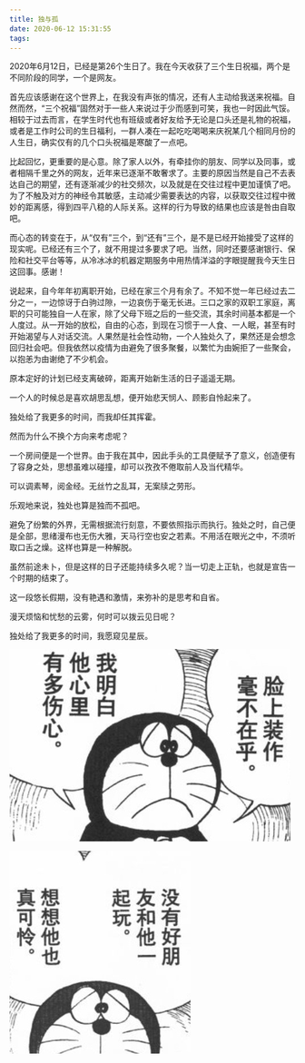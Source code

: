 ```yaml
---
title: 独与孤
date: 2020-06-12 15:31:55
tags:
---
```


2020年6月12日，已经是第26个生日了。我在今天收获了三个生日祝福，两个是不同阶段的同学，一个是网友。

首先应该感谢在这个世界上，在我没有声张的情况，还有人主动给我送来祝福。自然而然，“三个祝福”固然对于一些人来说过于少而感到可笑，我也一时因此气馁。相较于过去而言，在学生时代也有班级或者好友给予无论是口头还是礼物的祝福，或者是工作时公司的生日福利，一群人凑在一起吃吃喝喝来庆祝某几个相同月份的人生日，确实仅有的几个口头祝福是寒酸了一点吧。

比起回忆，更重要的是心意。除了家人以外，有牵挂你的朋友、同学以及同事，或者相隔千里之外的网友，近年来已逐渐不敢奢求了。主要的原因当然是自己不去表达自己的期望，还有逐渐减少的社交频次，以及就是在交往过程中更加谨慎了吧。为了不触及对方的神经令其敏感，主动减少需要表达的内容，以获取交往过程中微妙的距离感，得到四平八稳的人际关系。这样的行为导致的结果也应该是咎由自取吧。

而心态的转变在于，从“仅有”三个，到“还有”三个，是不是已经开始接受了这样的现实呢。已经还有三个了，就不用提过多要求了吧。当然，同时还要感谢银行、保险和社交平台等等，从冷冰冰的机器定期服务中用热情洋溢的字眼提醒我今天生日这回事。感谢！

说起来，自今年年初离职开始，已经在家三个月有余了。不知不觉一年已经过去二分之一，一边惊讶于白驹过隙，一边哀伤于毫无长进。三口之家的双职工家庭，离职的只可能独自一人在家，除了父母下班之后的一些交流，其余时间基本都是一个人度过。从一开始的放松，自由的心态，到现在习惯于一人食、一人眠，甚至有时开始渴望与人对话交流。人果然是社会性动物，一个人独处久了，果然还是会想念回归社会吧。但我依然以疫情为由避免了很多聚餐，以繁忙为由婉拒了一些聚会，以抱恙为由谢绝了不少机会。

原本定好的计划已经支离破碎，距离开始新生活的日子遥遥无期。

一个人的时候总是喜欢胡思乱想，便开始悲天悯人、顾影自怜起来了。

独处给了我更多的时间，而我却任其挥霍。

然而为什么不换个方向来考虑呢？

一个房间便是一个世界。由于我在其中，因此手头的工具便赋予了意义，创造便有了容身之处，思想虽难以碰撞，却可以孜孜不倦取前人及当代精华。

可以调素琴，阅金经。无丝竹之乱耳，无案牍之劳形。

乐观地来说，独处也算是独而不孤吧。

避免了纷繁的外界，无需根据流行刻意，不要依照指示而执行。独处之时，自己便是全部，思绪漫布也无伤大雅，天马行空也安之若素。不用活在眼光之中，不须听取口舌之燥。这样也算是一种解脱。

虽然前途未卜，但是这样的日子还能持续多久呢？当一切走上正轨，也就是宣告一个时期的结束了。

这一段悠长假期，没有艳遇和激情，来弥补的是思考和自省。

漫天烦恼和忧愁的云雾，何时可以拨云见日呢？

独处给了我更多的时间，我愿窥见星辰。

![](https://raw.githubusercontent.com/rasin-tsukuba/blog-images/master/img/20200612160917.jpg)

![](https://raw.githubusercontent.com/rasin-tsukuba/blog-images/master/img/20200612160936.jpg)